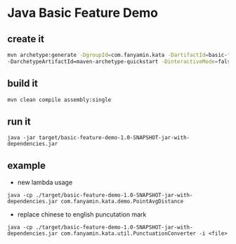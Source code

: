 
# Java Basic Feature Demo

## create it

```bash
mvn archetype:generate -DgroupId=com.fanyamin.kata -DartifactId=basic-feature-demo \
-DarchetypeArtifactId=maven-archetype-quickstart -DinteractiveMode=false
```

## build it

```bash
mvn clean compile assembly:single
```

## run it
```
java -jar target/basic-feature-demo-1.0-SNAPSHOT-jar-with-dependencies.jar
```


## example

* new lambda usage
```
java -cp ./target/basic-feature-demo-1.0-SNAPSHOT-jar-with-dependencies.jar com.fanyamin.kata.demo.PointAvgDistance
```
* replace chinese to english puncutation mark
```
java -cp ./target/basic-feature-demo-1.0-SNAPSHOT-jar-with-dependencies.jar com.fanyamin.kata.util.PunctuationConverter -i <file>
```